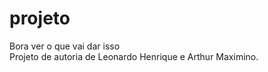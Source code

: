 # projeto
Bora ver o que vai dar isso <br />
Projeto de autoria de Leonardo Henrique e Arthur Maximino.
